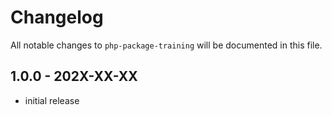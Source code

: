 # Changelog

All notable changes to `php-package-training` will be documented in this file.

## 1.0.0 - 202X-XX-XX

- initial release
